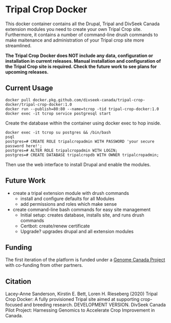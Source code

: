 
# Tripal Crop Docker

This docker container contains all the Drupal, Tripal and DivSeek Canada extension modules you need to create your own Tripal Crop site. Furthermore, it contains a number of command-line drush commands to make maitenance and administration of your Tripal crop site more streamlined.

**The Tripal Crop Docker does NOT include any data, configuration or installation in current releases. Manual installation and configuration of the Tripal Crop site is required. Check the future work to see plans for upcoming releases.**

## Current Usage
```
docker pull docker.pkg.github.com/divseek-canada/tripal-crop-docker/tripal-crop-docker:1.0
docker run --publish=80:80 --name=tcrop -tid tripal-crop-docker:1.0
docker exec -it tcrop service postgresql start
```

Create the database within the container using docker exec to hop inside.
```
docker exec -it tcrop su postgres && /bin/bash
psql
postgres=# CREATE ROLE tripalcropadmin WITH PASSWORD 'your secure password here!';
postgres=# ALTER ROLE tripalcropadmin WITH LOGIN;
postgres=# CREATE DATABASE tripalcropdb WITH OWNER tripalcropadmin;
```

Then use the web interface to install Drupal and enable the modules.

## Future Work
- create a tripal extension module with drush commands
   - install and configure defaults for all Modules
   - add permissions and roles which make sense
- create command-line bash commands for easy site management
   - Initial setup: creates database, installs site, and runs drush commands
   - Certbot: create/renew certificate
   - Upgrade? upgrades drupal and all extension modules

## Funding

The first iteration of the platform is funded under a [Genome Canada Project](https://www.genomecanada.ca/en/divseek-canada-harnessing-genomics-accelerate-crop-improvement-canada) with co-funding from other partners.

## Citation

Lacey-Anne Sanderson, Kirstin E. Bett, Loren H. Rieseberg (2020) Tripal Crop Docker: A fully provisioned Tripal site aimed at supporting crop-focused and breeding research. DEVELOPMENT VERSION. DivSeek Canada Pilot Project: Harnessing Genomics to Accelerate Crop Improvement in Canada.

